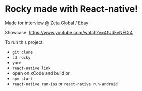 # Rocky made with React-native!
Made for interview @ Zeta Global / Ebay

Showcase:
https://www.youtube.com/watch?v=4fUdFvNECr4

To run this project:
* `git clone`
* `cd rocky`
* `yarn` 
* `react-native link`
* open on xCode and build or 
* `npm start`
* `react-native run-ios` or `react-native run-android`
